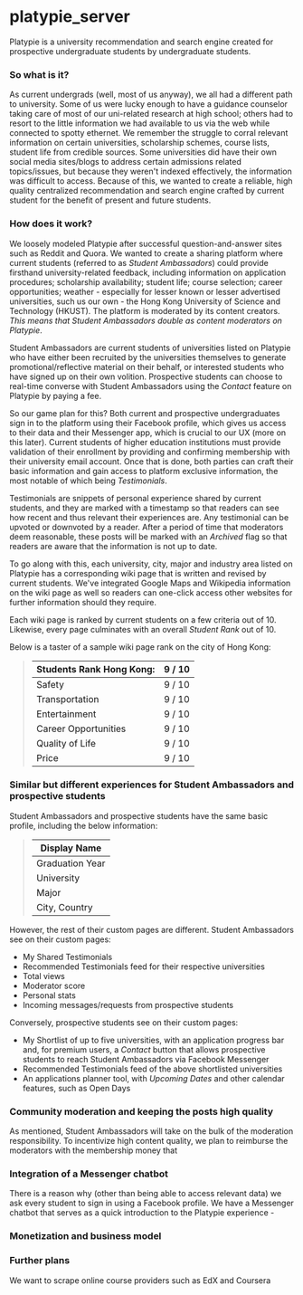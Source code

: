 # platypie_server
Platypie is a university recommendation and search engine created for prospective undergraduate students by undergraduate students. 

### So what is it?
As current undergrads (well, most of us anyway), we all had a different path to university. Some of us were lucky enough to have a guidance counselor taking care of most of our uni-related research at high school; others had to resort to the little information we had available to us via the web while connected to spotty ethernet. We remember the struggle to corral relevant information on certain universities, scholarship schemes, course lists, student life from credible sources. Some universities did have their own social media sites/blogs to address certain admissions related topics/issues, but because they weren't indexed effectively, the information was difficult to access. Because of this, we wanted to create a reliable, high quality centralized recommendation and search engine crafted by current student for the benefit of present and future students.

### How does it work?
We loosely modeled Platypie after successful question-and-answer sites such as Reddit and Quora. We wanted to create a sharing platform where current students (referred to as _Student Ambassadors_) could provide firsthand university-related feedback, including information on application procedures; scholarship availability; student life; course selection; career opportunities; weather - especially for lesser known or lesser advertised universities, such us our own - the Hong Kong University of Science and Technology (HKUST). The platform is moderated by its content creators. *This means that Student Ambassadors double as content moderators on Platypie*.

Student Ambassadors are current students of universities listed on Platypie who have either been recruited by the universities themselves to generate promotional/reflective material on their behalf, or interested students who have signed up on their own volition. Prospective students can choose to real-time converse with Student Ambassadors using the _Contact_ feature on Platypie by paying a fee.

So our game plan for this? Both current and prospective undergraduates sign in to the platform using their Facebook profile, which gives us access to their data and their Messenger app, which is crucial to our UX (more on this later). Current students of higher education institutions must provide validation of their enrollment by providing and confirming membership with their university email account. Once that is done, both parties can craft their basic information and gain access to platform exclusive information, the most notable of which being _Testimonials_.

Testimonials are snippets of personal experience shared by current students, and they are marked with a timestamp so that readers can see how recent and thus relevant their experiences are. Any testimonial can be upvoted or downvoted by a reader. After a period of time that moderators deem reasonable, these posts will be marked with an _Archived_ flag so that readers are aware that the information is not up to date.

To go along with this, each university, city, major and industry area listed on Platypie has a corresponding wiki page that is written and revised by current students. We've integrated Google Maps and Wikipedia information on the wiki page as well so readers can one-click access other websites for further information should they require.

Each wiki page is ranked by current students on a few criteria out of 10. Likewise, every page culminates with an overall _Student Rank_ out of 10.

Below is a taster of a sample wiki page rank on the city of Hong Kong:
> |Students Rank Hong Kong: | 9 / 10|
> |----------------|--------------|
> |Safety | 9 / 10|
> |Transportation | 9 / 10|
> |Entertainment | 9 / 10 |
> |Career Opportunities	|	9 / 10|
> |Quality of Life | 9 / 10|
> |Price | 9 / 10|

### Similar but different experiences for Student Ambassadors and prospective students
Student Ambassadors and prospective students have the same basic profile, including the below information:
> |Display Name|
> |------------|
> |Graduation Year|
> |University|
> |Major|
> |City, Country|

However, the rest of their custom pages are different. Student Ambassadors see on their custom pages:
* My Shared Testimonials
* Recommended Testimonials feed for their respective universities
* Total views
* Moderator score
* Personal stats
* Incoming messages/requests from prospective students

Conversely, prospective students see on their custom pages:
* My Shortlist of up to five universities, with an application progress bar and, for premium users, a _Contact_ button that allows prospective students to reach Student Ambassadors via Facebook Messenger
* Recommended Testimonials feed of the above shortlisted universities
* An applications planner tool, with _Upcoming Dates_ and other calendar features, such as Open Days

### Community moderation and keeping the posts high quality
As mentioned, Student Ambassadors will take on the bulk of the moderation responsibility. To incentivize high content quality, we plan to reimburse the moderators with the membership money that 

### Integration of a Messenger chatbot
There is a reason why (other than being able to access relevant data) we ask every student to sign in using a Facebook profile. We have a Messenger chatbot that serves as a quick introduction to the Platypie experience - 

### Monetization and business model

### Further plans
We want to scrape online course providers such as EdX and Coursera 
